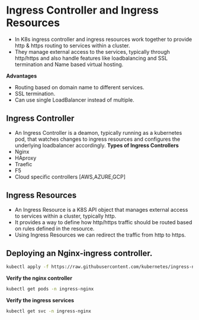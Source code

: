 # Ingress Controller and Ingress Resources
- In K8s ingress controller and ingress resources work together to provide http & https routing to services within a cluster.
- They manage external access to the services, typically through http/https and also handle features like loadbalancing and SSL termination and Name based virtual hosting.

**Advantages**
- Routing based on domain name to different services.
- SSL termination.
- Can use single LoadBalancer instead of multiple.
## Ingress Controller
- An Ingress Controller is a deamon, typically running as a kubernetes pod, that watches changes to ingress resources and configures the underlying loadbalancer accordingly.
**Types of Ingress Controllers**
- Nginx
- HAproxy
- Traefic
- F5
- Cloud specific controllers [AWS,AZURE,GCP]
## Ingress Resources
- An Ingress Resource is a K8S API object that manages external access to services within a cluster, typically http.
- It provides a way to define how http/https traffic should be routed based on rules defined in the resource.
- Using Ingress Resources we can redirect the traffic from http to https.

## Deploying an Nginx-ingress controller.

~~~bash
kubectl apply -f https://raw.githubusercontent.com/kubernetes/ingress-nginx/main/deploy/static/provider/cloud/deploy.yaml
~~~

**Verify the nginx controller**
~~~bash
kubectl get pods -n ingress-nginx
~~~

**Verify the ingress services**
~~~bash
kubectl get svc -n ingress-nginx
~~~
